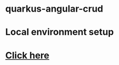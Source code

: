 # quarkus-angular-crud


# Local environment setup
# <a href="https://www.knowledgefactory.net/2021/10/quarkus-angular-mongodb-crud-example.html">Click here</a>


